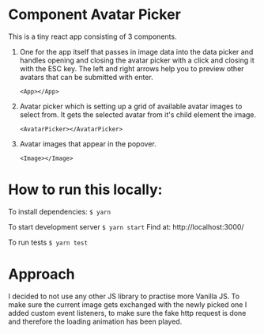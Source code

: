 # Component Avatar Picker

  

This is a tiny react app consisting of 3 components.

1. One for the app itself that passes in image data into the data picker and handles opening and closing the avatar picker with a click and closing it with the ESC key. The left and right arrows help you to preview other avatars that can be submitted with enter.

	`<App></App>`

  

2. Avatar picker which is setting up a grid of available avatar images to select from. It gets the selected avatar from it's child element the image. 

	`<AvatarPicker></AvatarPicker>`

3. Avatar images that appear in the popover.

	`<Image></Image>`

  
  
  

# How to run this locally:

  

To install dependencies:
    ``
    $ yarn
    ``

  

To start development server
    ``
    $ yarn start
    ``
Find at: http://localhost:3000/
  

To run tests
    ``
    $ yarn test
    ``

  

# Approach

I decided to not use any other JS library to practise more Vanilla JS. To make sure the current image gets exchanged with the newly picked one I added custom event listeners, to make sure the fake http request is done and therefore the loading animation has been played.